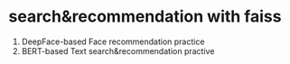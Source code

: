 # search&recommendation with faiss
1) DeepFace-based Face recommendation practice
2) BERT-based Text search&recommendation practive
